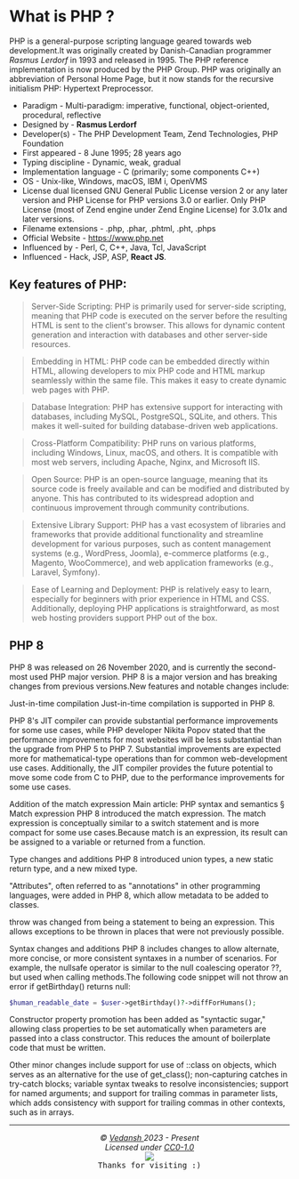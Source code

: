 # **What is PHP** ?

PHP is a general-purpose scripting language geared towards web development.It was originally created by Danish-Canadian programmer *Rasmus Lerdorf* in 1993 and released in 1995. The PHP reference implementation is now produced by the PHP Group. PHP was originally an abbreviation of Personal Home Page, but it now stands for the recursive initialism PHP: Hypertext Preprocessor.

- Paradigm - Multi-paradigm: imperative, functional, object-oriented, procedural, reflective
- Designed by - **Rasmus Lerdorf**
- Developer(s) - The PHP Development Team, Zend Technologies, PHP Foundation
- First appeared - 8 June 1995; 28 years ago
- Typing discipline - Dynamic, weak, gradual
- Implementation language - C (primarily; some components C++)
- OS - Unix-like, Windows, macOS, IBM i, OpenVMS
- License dual licensed GNU General Public License version 2 or any later version and PHP License for PHP versions 3.0 or earlier. Only PHP License (most of Zend engine under Zend Engine License) for 3.01x and later versions.
- Filename extensions - .php, .phar, .phtml, .pht, .phps
- Official Website - <https://www.php.net>
- Influenced by - Perl, C, C++, Java, Tcl, JavaScript
- Influenced - Hack, JSP, ASP, **React JS**.

## Key features of PHP:

> Server-Side Scripting: PHP is primarily used for server-side scripting, meaning that PHP code is executed on the server before the resulting HTML is sent to the client's browser. This allows for dynamic content generation and interaction with databases and other server-side resources.

> Embedding in HTML: PHP code can be embedded directly within HTML, allowing developers to mix PHP code and HTML markup seamlessly within the same file. This makes it easy to create dynamic web pages with PHP.

> Database Integration: PHP has extensive support for interacting with databases, including MySQL, PostgreSQL, SQLite, and others. This makes it well-suited for building database-driven web applications.

> Cross-Platform Compatibility: PHP runs on various platforms, including Windows, Linux, macOS, and others. It is compatible with most web servers, including Apache, Nginx, and Microsoft IIS.

> Open Source: PHP is an open-source language, meaning that its source code is freely available and can be modified and distributed by anyone. This has contributed to its widespread adoption and continuous improvement through community contributions.

> Extensive Library Support: PHP has a vast ecosystem of libraries and frameworks that provide additional functionality and streamline development for various purposes, such as content management systems (e.g., WordPress, Joomla), e-commerce platforms (e.g., Magento, WooCommerce), and web application frameworks (e.g., Laravel, Symfony).

> Ease of Learning and Deployment: PHP is relatively easy to learn, especially for beginners with prior experience in HTML and CSS. Additionally, deploying PHP applications is straightforward, as most web hosting providers support PHP out of the box.

## **PHP** 8

PHP 8 was released on 26 November 2020, and is currently the second-most used PHP major version. PHP 8 is a major version and has breaking changes from previous versions.New features and notable changes include:

Just-in-time compilation
Just-in-time compilation is supported in PHP 8.

PHP 8's JIT compiler can provide substantial performance improvements for some use cases, while PHP developer Nikita Popov stated that the performance improvements for most websites will be less substantial than the upgrade from PHP 5 to PHP 7. Substantial improvements are expected more for mathematical-type operations than for common web-development use cases. Additionally, the JIT compiler provides the future potential to move some code from C to PHP, due to the performance improvements for some use cases.

Addition of the match expression
Main article: PHP syntax and semantics § Match expression
PHP 8 introduced the match expression. The match expression is conceptually similar to a switch statement and is more compact for some use cases.Because match is an expression, its result can be assigned to a variable or returned from a function.

Type changes and additions
PHP 8 introduced union types, a new static return type, and a new mixed type.

"Attributes", often referred to as "annotations" in other programming languages, were added in PHP 8, which allow metadata to be added to classes.

throw was changed from being a statement to being an expression. This allows exceptions to be thrown in places that were not previously possible.

Syntax changes and additions
PHP 8 includes changes to allow alternate, more concise, or more consistent syntaxes in a number of scenarios. For example, the nullsafe operator is similar to the null coalescing operator ??, but used when calling methods.The following code snippet will not throw an error if getBirthday() returns null:

```php
$human_readable_date = $user->getBirthday()?->diffForHumans();
```

Constructor property promotion has been added as "syntactic sugar," allowing class properties to be set automatically when parameters are passed into a class constructor. This reduces the amount of boilerplate code that must be written.

Other minor changes include support for use of ::class on objects, which serves as an alternative for the use of get_class(); non-capturing catches in try-catch blocks; variable syntax tweaks to resolve inconsistencies; support for named arguments; and support for trailing commas in parameter lists, which adds consistency with support for trailing commas in other contexts, such as in arrays.

***

<p align="center">
  <i>&copy; <a href="https://github.com/offensive-vk/">Vedansh </a> 2023 - Present</i><br>
  <i>Licensed under <a href="https://github.com/offensive-vk/UntilEverything#CC0-1.0-1-ov-file">CC0-1.0</a></i><br>
  <a href="https://github.com/npm-run-test"><img src="https://i.ibb.co/4KtpYxb/octocat-clean-mini.png" /></a><br>
  <kbd>Thanks for visiting :)</kbd>
</p>
